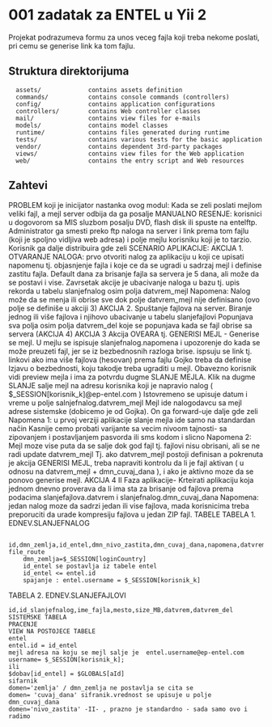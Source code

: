 001 zadatak za ENTEL u Yii 2 
============================

Projekat podrazumeva formu za unos veceg fajla koji treba nekome poslati, pri cemu se 
generise link ka tom fajlu.

Struktura direktorijuma
-------------------

      assets/             contains assets definition
      commands/           contains console commands (controllers)
      config/             contains application configurations
      controllers/        contains Web controller classes
      mail/               contains view files for e-mails
      models/             contains model classes
      runtime/            contains files generated during runtime
      tests/              contains various tests for the basic application
      vendor/             contains dependent 3rd-party packages
      views/              contains view files for the Web application
      web/                contains the entry script and Web resources



Zahtevi
------------

PROBLEM koji je inicijator nastanka ovog modul: Kada se zeli poslati mejlom veliki fajl, a mejl server odbija da ga posalje
MANUALNO RESENJE: korisnici u dogovorom sa MIS sluzbom posalju DVD, flash disk ili spuste na entelftp.
Administrator ga smesti preko ftp naloga na server i link prema tom fajlu (koji je spoljno vidljiva web adresa) i polje mejlu korisniku koji je to tarzio.
Korisnik ga dalje distribuira gde zeli
SCENARIO APLIKACIJE: 
AKCIJA 1. OTVARANJE NALOGA: prvo otvoriti nalog za aplikaciju u koji ce upisati napomenu tj. objasnjenje fajla i koje ce da se ugradi u sadrzaj mejl i definise zastitu fajla.
Default dana za brisanje fajla sa servera je 5 dana, ali može da se postavi i vise.
Zavrsetak akcije je ubacivanje naloga u bazu tj. upis rekorda u tabelu slanjefnalog osim polja datvrem_mejl
Napomena: Nalog može da se menja ili obrise sve dok polje datvrem_mejl nije definisano (ovo polje se definiše u akciji 3)
AKCIJA 2.
Spuštanje fajlova na server. Biranje jednog ili više fajlova i njihovo ubacivanje u tabelu slanjefajlovi
Popunjava sva polja osim polja datvrem_del koje se popunjava kada se fajl obrise sa servera (AKCIJA 4)
AKCIJA 3
Akcija OVEARA tj. GENERISI MEJL - Generise se mejl. 
U mejlu se ispisuje slanjefnalog.napomena i upozorenje do kada se može preuzeti fajl, jer se iz bezbednosnih razloga brise.
ispsuju se link tj. linkovi ako ima više fajlova (hesovan) prema fajlu 
Gojko treba da definise Izjavu o bezbednosti, koju takodje treba ugraditi u mejl.
Obavezno korisnik vidi preview mejla i ima za potvrdu dugme SLANJE MEJLA.
Klik na dugme SLANJE salje mejl na adresu korisnika koji je napravio nalog ( $_SESSION[korisnik_k]@ep-entel.com )
Istovremeno se upisuje datum i vreme u polje salnjefnalog.datvrem_mejl
Mejl ide nalogodavcu sa mejl adrese sistemske (dobicemo je od Gojka). On ga forward-uje dalje gde zeli 
Napomena 1: u prvoj verziji aplikacije slanje mejla ide samo na standardan način
Kasnije cemo probati varijante sa vecim nivoom tajnosti- sa zipovanjem i postavljanjem pasvorda ili sms kodom i slicno 
Napomena 2: Mejl moze vise puta da se salje dok god fajl tj. fajlovi nisu obrisani, ali se ne radi update datvrem_mejl
Tj. ako datvrem_mejl postoji definisan a pokrenuta je akcija GENERISI MEJL, treba napraviti kontrolu da li je fajl aktivan ( u odnosu na datvrem_mejl + dmn_cuvaj_dana ), i ako je aktivno moze da se ponovo generise mejl.
AKCIJA 4 
II Faza aplikacije- Krteirati aplikaciju koja jednom dnevno proverava da li ima sta za brisanje od fajlova prema podacima slanjefajlova.datvrem i slanjefnalog.dmn_cuvaj_dana
Napomena: jedan nalog moze da sadrzi jedan ili vise fajlova, mada korisnicima treba preporuciti da urade kompresiju fajlova u jedan ZIP fajl.
TABELE
TABELA 1.
EDNEV.SLANJEFNALOG   
```
    id,dmn_zemlja,id_entel,dmn_nivo_zastita,dmn_cuvaj_dana,napomena,datvrem_mejl, file_route
    dmn_zemlja=$_SESSION[loginCountry]
    id_entel se postavlja iz tabele entel 
    id_entel <= entel.id 
    spajanje : entel.username = $_SESSION[korisnik_k]
```
TABELA 2.
EDNEV.SLANJEFAJLOVI
```
id,id_slanjefnalog,ime_fajla,mesto,size_MB,datvrem,datvrem_del
SISTEMSKE TABELA 
PRACENJE
VIEW NA POSTOJECE TABELE
entel
entel.id = id_entel 
mejl adresa na koju se mejl salje je  entel.username@ep-entel.com 
username= $_SESSION[korisnik_k];
ili
$dobav[id_entel] = $GLOBALS[aId]
sifarnik
domen='zemlja' / dmn_zemlja ne postavlja se cita se
domen= 'cuvaj_dana' sifranik.vrednost se upisuje u polje dmn_cuvaj_dana
domen='nivo_zastita' -II- , prazno je standardno - sada samo ovo i radimo
```